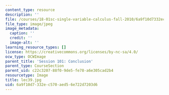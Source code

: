 ```yaml
---
content_type: resource
description: ''
file: /courses/18-01sc-single-variable-calculus-fall-2010/6a9f10d7332ec570aed56e722d7203d6_lec39.jpg
file_type: image/jpeg
image_metadata:
  caption: ''
  credit: ''
  image-alt: ''
learning_resource_types: []
license: https://creativecommons.org/licenses/by-nc-sa/4.0/
ocw_type: OCWImage
parent_title: 'Session 101: Conclusion'
parent_type: CourseSection
parent_uid: c22c3207-88f0-9de5-fe78-a6e305cad2b4
resourcetype: Image
title: lec39.jpg
uid: 6a9f10d7-332e-c570-aed5-6e722d7203d6
---
```

